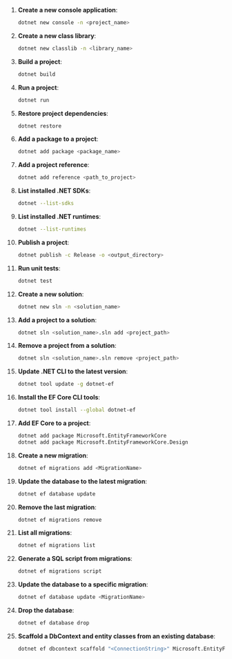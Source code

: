1. **Create a new console application**:
    ```sh
    dotnet new console -n <project_name>
    ```

2. **Create a new class library**:
    ```sh
    dotnet new classlib -n <library_name>
    ```

3. **Build a project**:
    ```sh
    dotnet build
    ```

4. **Run a project**:
    ```sh
    dotnet run
    ```

5. **Restore project dependencies**:
    ```sh
    dotnet restore
    ```

6. **Add a package to a project**:
    ```sh
    dotnet add package <package_name>
    ```

7. **Add a project reference**:
    ```sh
    dotnet add reference <path_to_project>
    ```

8. **List installed .NET SDKs**:
    ```sh
    dotnet --list-sdks
    ```

9. **List installed .NET runtimes**:
    ```sh
    dotnet --list-runtimes
    ```

10. **Publish a project**:
    ```sh
    dotnet publish -c Release -o <output_directory>
    ```

11. **Run unit tests**:
    ```sh
    dotnet test
    ```

12. **Create a new solution**:
    ```sh
    dotnet new sln -n <solution_name>
    ```

13. **Add a project to a solution**:
    ```sh
    dotnet sln <solution_name>.sln add <project_path>
    ```

14. **Remove a project from a solution**:
    ```sh
    dotnet sln <solution_name>.sln remove <project_path>
    ```

15. **Update .NET CLI to the latest version**:
    ```sh
    dotnet tool update -g dotnet-ef
    ```

1. **Install the EF Core CLI tools**:
    ```sh
    dotnet tool install --global dotnet-ef
    ```

2. **Add EF Core to a project**:
    ```sh
    dotnet add package Microsoft.EntityFrameworkCore
    dotnet add package Microsoft.EntityFrameworkCore.Design
    ```

3. **Create a new migration**:
    ```sh
    dotnet ef migrations add <MigrationName>
    ```

4. **Update the database to the latest migration**:
    ```sh
    dotnet ef database update
    ```

5. **Remove the last migration**:
    ```sh
    dotnet ef migrations remove
    ```

6. **List all migrations**:
    ```sh
    dotnet ef migrations list
    ```

7. **Generate a SQL script from migrations**:
    ```sh
    dotnet ef migrations script
    ```

8. **Update the database to a specific migration**:
    ```sh
    dotnet ef database update <MigrationName>
    ```

9. **Drop the database**:
    ```sh
    dotnet ef database drop
    ```

10. **Scaffold a DbContext and entity classes from an existing database**:
    ```sh
    dotnet ef dbcontext scaffold "<ConnectionString>" Microsoft.EntityFrameworkCore.SqlServer -o <OutputDirectory>
    ```
